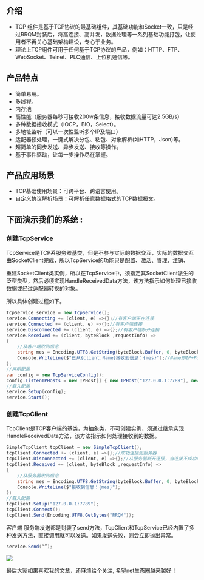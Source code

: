 ## 介绍

- TCP 组件是基于TCP协议的最基础组件，其基础功能和Socket一致，只是经过RRQM封装后，将高连接、高并发，数据处理等一系列基础功能打包，让使用者不再关心基础架构建设，专心于业务。
- 理论上TCP组件可用于任何基于TCP协议的产品，例如：HTTP、FTP、WebSocket、Telnet、PLC通信、上位机通信等。

## 产品特点

- 简单易用。
- 多线程。
- 内存池
- 高性能（服务器每秒可接收200w条信息，接收数据流量可达2.5GB/s）
- 多种数据接收模式（IOCP，BIO，Select）。
- 多地址监听（可以一次性监听多个IP及端口）
- 适配器预处理，一键式解决分包、粘包、对象解析(如HTTP，Json)等。
- 超简单的同步发送、异步发送、接收等操作。
- 基于事件驱动，让每一步操作尽在掌握。

## 产品应用场景

- TCP基础使用场景：可跨平台、跨语言使用。
- 自定义协议解析场景：可解析任意数据格式的TCP数据报文。

## 下面演示我们的系统 :

### 创建TcpService

TcpService是TCP系服务器基类，但是不参与实际的数据交互，实际的数据交互由SocketClient完成，所以TcpService的功能只是配置、激活、管理、注销、

重建SocketClient类实例，所以在TcpService中，须指定其SocketClient派生的泛型类型，然后必须实现HandleReceivedData方法，该方法指示如何处理已接收数据或经过适配器转换的对象。

所以具体创建过程如下。

```C#
TcpService service = new TcpService();
service.Connecting += (client, e) =>{};//有客户端正在连接
service.Connected += (client, e) =>{};//有客户端连接
service.Disconnected += (client, e) =>{};//有客户端断开连接
service.Received += (client, byteBlock ,requestInfo) =>
{
    //从客户端收到信息
    string mes = Encoding.UTF8.GetString(byteBlock.Buffer, 0, byteBlock.Len);
    Console.WriteLine($"已从{client.Name}接收到信息：{mes}");//Name即IP+Port
};
//声明配置
var config = new TcpServiceConfig();
config.ListenIPHosts = new IPHost[] { new IPHost("127.0.0.1:7789"), new IPHost(7790) };//同时监听两个地址
//载入配置                                                       
service.Setup(config);
service.Start();
```

### 创建TcpClient

TcpClient是TCP客户端的基类，为抽象类，不可创建实例，须通过继承实现HandleReceivedData方法，该方法指示如何处理接收到的数据。

```C#
SimpleTcpClient tcpClient = new SimpleTcpClient();
tcpClient.Connected += (client, e) =>{};//成功连接到服务器
tcpClient.Disconnected += (client, e) =>{};//从服务器断开连接，当连接不成功时不会触发。
tcpClient.Received += (client, byteBlock ,requestInfo) =>
{
    //从服务器收到信息
    string mes = Encoding.UTF8.GetString(byteBlock.Buffer, 0, byteBlock.Len);
    Console.WriteLine($"接收到信息：{mes}");
};
//载入配置
tcpClient.Setup("127.0.0.1:7789");
tcpClient.Connect();
tcpClient.Send(Encoding.UTF8.GetBytes("RRQM"));
```

客户端 服务端发送都是封装了send方法，TcpClient和TcpService已经内置了多种发送方法，直接调用就可以发送。如果发送失败，则会立即抛出异常。

```C#
service.Send(“”);
```

![](https://img1.dotnet9.com/2022/05/5601.png)

最后大家如果喜欢我的文章，还麻烦给个关注, 希望net生态圈越来越好！